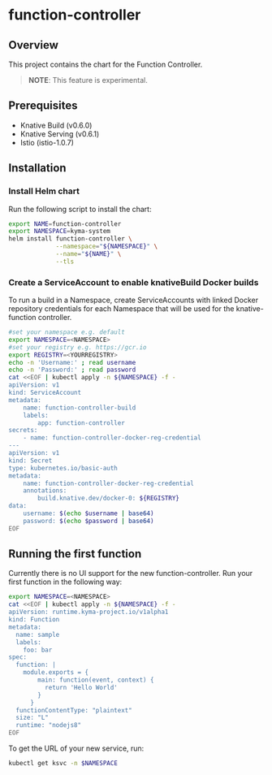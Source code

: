 # function-controller

## Overview

This project contains the chart for the Function Controller.

>**NOTE**: This feature is experimental.

## Prerequisites

- Knative Build (v0.6.0)
- Knative Serving (v0.6.1)
- Istio (istio-1.0.7)

## Installation

### Install Helm chart

Run the following script to install the chart:

```bash
export NAME=function-controller
export NAMESPACE=kyma-system
helm install function-controller \
             --namespace="${NAMESPACE}" \
             --name="${NAME}" \
             --tls
```


### Create a ServiceAccount to enable knativeBuild Docker builds


To run a build in a Namespace, create ServiceAccounts with linked Docker repository credentials for each Namespace that will be used for the knative-function controller.
```bash
#set your namespace e.g. default
export NAMESPACE=<NAMESPACE>
#set your registry e.g. https://gcr.io
export REGISTRY=<YOURREGISTRY>
echo -n 'Username:' ; read username
echo -n 'Password:' ; read password
cat <<EOF | kubectl apply -n ${NAMESPACE} -f -
apiVersion: v1
kind: ServiceAccount
metadata:
    name: function-controller-build
    labels:
        app: function-controller
secrets:
    - name: function-controller-docker-reg-credential
---
apiVersion: v1
kind: Secret
type: kubernetes.io/basic-auth
metadata:
    name: function-controller-docker-reg-credential
    annotations:
        build.knative.dev/docker-0: ${REGISTRY}
data:
    username: $(echo $username | base64)
    password: $(echo $password | base64)
EOF
```

## Running the first function

Currently there is no UI support for the new function-controller.
Run your first function in the following way:

```bash
export NAMESPACE=<NAMESPACE>
cat <<EOF | kubectl apply -n ${NAMESPACE} -f -
apiVersion: runtime.kyma-project.io/v1alpha1
kind: Function
metadata:
  name: sample
  labels:
    foo: bar
spec:
  function: |
    module.exports = {
        main: function(event, context) {
          return 'Hello World'
        }
      }
  functionContentType: "plaintext"
  size: "L"
  runtime: "nodejs8"
EOF
``` 

To get the URL of your new service, run:
```bash
kubectl get ksvc -n $NAMESPACE
```
